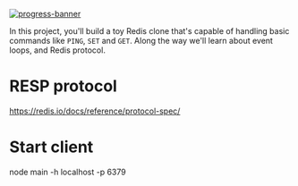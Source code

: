 [![progress-banner](https://backend.codecrafters.io/progress/redis/df7cf856-106d-4db7-b274-2e6f066b2d9c)](https://app.codecrafters.io/users/codecrafters-bot?r=2qF)


In this project, you'll build a toy Redis clone that's capable of handling
basic commands like `PING`, `SET` and `GET`. Along the way we'll learn about
event loops, and Redis protocol.

# RESP protocol

https://redis.io/docs/reference/protocol-spec/

# Start client

node main -h localhost -p 6379
